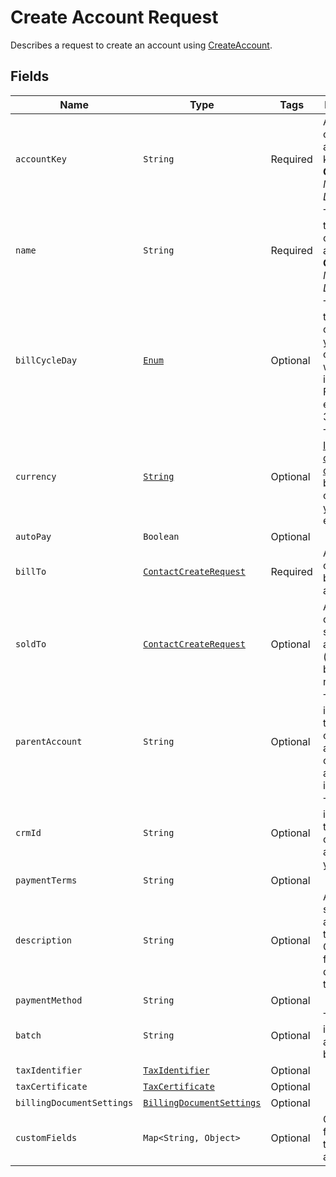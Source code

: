 
# Create Account Request

Describes a request to create an account using
[CreateAccount](/doc/account-api.md#create-account).

## Fields

| Name | Type | Tags | Description |
|  --- | --- | --- | --- | 
| `accountKey` | `String` | Required | A unique customer account key.<br>**Constraints**: *Maximum Length*: `255` |
| `name` | `String` | Required | The name of the customer account.<br>**Constraints**: *Maximum Length*: `255` | 
| `billCycleDay` | [`Enum`](/doc/models/bill-cycle-day.md) | Optional | The day of the month on which your customer will be invoiced. For month end specify 31. |
| `currency` | [`String`](/doc/models/currency.md) | Optional | Three-letter [ISO currency code](https://www.iso.org/iso-4217-currency-codes.html). Must be a currency you have enabled. |
| `autoPay` | `Boolean` | Optional | |
| `billTo` | [`ContactCreateRequest`](/doc/models/contact-create-request.md) | Required | A customer's billing address. | 
| `soldTo` | [`ContactCreateRequest`](/doc/models/contact-create-request.md) | Optional | A customer's soldTo address. (defaults to billTo if none is set) |
| `parentAccount` | `String` | Optional | The identifier of the customer account that owns this account's invoices. |
| `crmId` | `String` | Optional | The identifier for this customer account in your CRM. |
| `paymentTerms` | `String` | Optional |  |
| `description` | `String` | Optional | An arbitrary string attached to the object. Often useful for displaying to users. | 
| `paymentMethod` | `String` | Optional | |
| `batch` | `String` | Optional | The identifier of a bill run batch. |
| `taxIdentifier` | [`TaxIdentifier`](/doc/models/tax-identifier.md) | Optional | |
| `taxCertificate` | [`TaxCertificate`](/doc/models/tax-certificate.md) | Optional | |
| `billingDocumentSettings` | [`BillingDocumentSettings`](/doc/models/billing-document-settings.md) | Optional | |
| `customFields` | `Map<String, Object>` | Optional | Custom fields used to create an account. | `Map<String, Object> getCustomFields()`|
